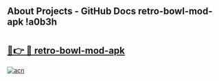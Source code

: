 ## About Projects - GitHub Docs retro-bowl-mod-apk !a0b3h

# <h2><a href="https://andorid.site?title=retro-bowl-mod-apk&ref=14PRO">🔗👉 🔴 retro-bowl-mod-apk</a></h2>

[![acn](https://github.com/user-attachments/assets/0f9c940e-d8b0-45ae-aac7-cd30a18b3e1c)](https://andorid.site?title=retro-bowl-mod-apk&ref=14PRO)

